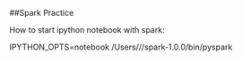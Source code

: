 ##Spark Practice

How to start ipython notebook with spark:

IPYTHON_OPTS=notebook /Users/<name>/<filepath>/spark-1.0.0/bin/pyspark
